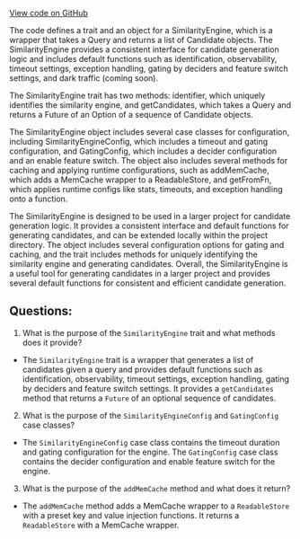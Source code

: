 [View code on GitHub](https://github.com/misbahsy/the-algorithm/cr-mixer/server/src/main/scala/com/twitter/cr_mixer/similarity_engine/SimilarityEngine.scala)

The code defines a trait and an object for a SimilarityEngine, which is a wrapper that takes a Query and returns a list of Candidate objects. The SimilarityEngine provides a consistent interface for candidate generation logic and includes default functions such as identification, observability, timeout settings, exception handling, gating by deciders and feature switch settings, and dark traffic (coming soon). 

The SimilarityEngine trait has two methods: identifier, which uniquely identifies the similarity engine, and getCandidates, which takes a Query and returns a Future of an Option of a sequence of Candidate objects. 

The SimilarityEngine object includes several case classes for configuration, including SimilarityEngineConfig, which includes a timeout and gating configuration, and GatingConfig, which includes a decider configuration and an enable feature switch. The object also includes several methods for caching and applying runtime configurations, such as addMemCache, which adds a MemCache wrapper to a ReadableStore, and getFromFn, which applies runtime configs like stats, timeouts, and exception handling onto a function. 

The SimilarityEngine is designed to be used in a larger project for candidate generation logic. It provides a consistent interface and default functions for generating candidates, and can be extended locally within the project directory. The object includes several configuration options for gating and caching, and the trait includes methods for uniquely identifying the similarity engine and generating candidates. Overall, the SimilarityEngine is a useful tool for generating candidates in a larger project and provides several default functions for consistent and efficient candidate generation.
## Questions: 
 1. What is the purpose of the `SimilarityEngine` trait and what methods does it provide?
- The `SimilarityEngine` trait is a wrapper that generates a list of candidates given a query and provides default functions such as identification, observability, timeout settings, exception handling, gating by deciders and feature switch settings. It provides a `getCandidates` method that returns a `Future` of an optional sequence of candidates.
2. What is the purpose of the `SimilarityEngineConfig` and `GatingConfig` case classes?
- The `SimilarityEngineConfig` case class contains the timeout duration and gating configuration for the engine. The `GatingConfig` case class contains the decider configuration and enable feature switch for the engine.
3. What is the purpose of the `addMemCache` method and what does it return?
- The `addMemCache` method adds a MemCache wrapper to a `ReadableStore` with a preset key and value injection functions. It returns a `ReadableStore` with a MemCache wrapper.